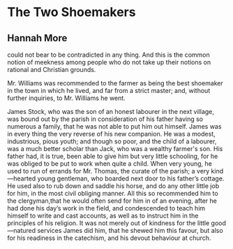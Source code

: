 # The Two Shoemakers
## Hannah More

could not bear to be contradicted in any thing. And this is the common notion of meekness among people who do not take up their notions on rational and Christian grounds.


Mr. Williams was recommended to the farmer as being the best shoemaker in the town in which he lived, and far from a strict master; and, without further inquiries, to Mr. Williams he went.


James Stock, who was the son of an honest labourer in the next village, was bound out by the parish in consideration of his father having so numerous a family, that he was not able to put him out himself. James was in every thing the very reverse of his new companion. He was a modest, industrious, pious youth; and though so poor, and the child of a labourer, was a much better scholar than Jack, who was a wealthy farmer's son. His father had, it is true, been able to give him but very little schooling, for he was obliged to be put to work when quite a child. When very young, he used to run of errands for Mr. Thomas, the curate of the parish; a very kind—hearted young gentleman, who boarded next door to his father’s cottage. He used also to rub down and saddle his horse, and do any other little job for him, in the most civil obliging manner. All this so recommended him to the clergyman,that he would often send for him in of an evening, after he had done his day’s work in the field, and condescended to teach him himself to write and cast accounts, as well as to instruct him in the principles of his religion. It was not merely out of kindness for the little good—natured services James did him, that he shewed him this favour, but also for his readiness in the catechism, and his devout behaviour at church.
